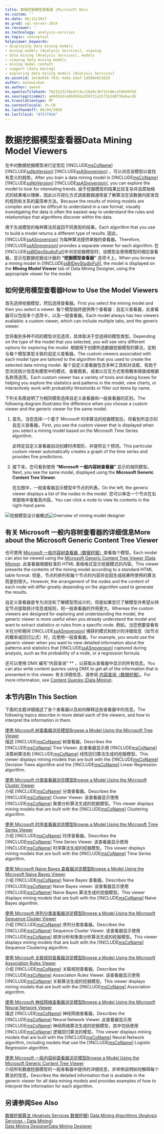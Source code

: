 ```yaml
---
title: 数据挖掘模型查看器 |Microsoft Docs
ms.custom: ''
ms.date: 06/13/2017
ms.prod: sql-server-2014
ms.reviewer: ''
ms.technology: analysis-services
ms.topic: conceptual
helpviewer_keywords:
- displaying data mining models
- mining models [Analysis Services], viewing
- data mining [Analysis Services], models
- viewing data mining models
- mining model content
- support [data mining]
- exploring data mining models [Analysis Services]
ms.assetid: 14c8e656-f63c-4e8a-a3af-1d580e823d28
author: minewiskan
ms.author: owend
ms.openlocfilehash: 70215231f8ed7c9c218a9c3bf15c06ce59949f69
ms.sourcegitcommit: ad4d92dce894592a259721a1571b1d8736abacdb
ms.translationtype: MT
ms.contentlocale: zh-CN
ms.lasthandoff: 08/04/2020
ms.locfileid: "87577920"
---
```

# <a name="data-mining-model-viewers"></a><span data-ttu-id="75d8e-102">数据挖掘模型查看器</span><span class="sxs-lookup"><span data-stu-id="75d8e-102">Data Mining Model Viewers</span></span>
  <span data-ttu-id="75d8e-103">在中对数据挖掘模型进行定型后 [!INCLUDE[msCoName](../../includes/msconame-md.md)] [!INCLUDE[ssNoVersion](../../includes/ssnoversion-md.md)] [!INCLUDE[ssASnoversion](../../includes/ssasnoversion-md.md)] ，可以浏览该模型以查找有意义的趋势。</span><span class="sxs-lookup"><span data-stu-id="75d8e-103">After you train a data mining model in [!INCLUDE[msCoName](../../includes/msconame-md.md)] [!INCLUDE[ssNoVersion](../../includes/ssnoversion-md.md)] [!INCLUDE[ssASnoversion](../../includes/ssasnoversion-md.md)], you can explore the model to look for interesting trends.</span></span> <span data-ttu-id="75d8e-104">由于挖掘模型的结果比较复杂并且原始格式的结果难以理解，因此以可视化方式调查数据通常是了解算法在该数据内部发现的规则和关系的最简单方法。</span><span class="sxs-lookup"><span data-stu-id="75d8e-104">Because the results of mining models are complex and can be difficult to understand in a raw format, visually investigating the data is often the easiest way to understand the rules and relationships that algorithms discover within the data.</span></span>  
  
 <span data-ttu-id="75d8e-105">用于生成模型的每种算法将返回不同类型的结果。</span><span class="sxs-lookup"><span data-stu-id="75d8e-105">Each algorithm that you use to build a model returns a different type of results.</span></span> <span data-ttu-id="75d8e-106">因此， [!INCLUDE[ssASnoversion](../../includes/ssasnoversion-md.md)] 为每种算法提供单独的查看器。</span><span class="sxs-lookup"><span data-stu-id="75d8e-106">Therefore, [!INCLUDE[ssASnoversion](../../includes/ssasnoversion-md.md)] provides a separate viewer for each algorithm.</span></span> <span data-ttu-id="75d8e-107">在 [!INCLUDE[ssBIDevStudioFull](../../includes/ssbidevstudiofull-md.md)]中浏览挖掘模型时，该模型会使用模型的相应查看器，显示在数据挖掘设计器的 **“挖掘模型查看器”** 选项卡上。</span><span class="sxs-lookup"><span data-stu-id="75d8e-107">When you browse a mining model in [!INCLUDE[ssBIDevStudioFull](../../includes/ssbidevstudiofull-md.md)], the model is displayed on the **Mining Model Viewer** tab of Data Mining Designer, using the appropriate viewer for the model.</span></span>  
  
## <a name="how-to-use-the-model-viewers"></a><span data-ttu-id="75d8e-108">如何使用模型查看器</span><span class="sxs-lookup"><span data-stu-id="75d8e-108">How to Use the Model Viewers</span></span>  
 <span data-ttu-id="75d8e-109">首先选择挖掘模型，然后选择查看器。</span><span class="sxs-lookup"><span data-stu-id="75d8e-109">First you select the mining model and then you select a viewer.</span></span> <span data-ttu-id="75d8e-110">每个模型始终提供两个查看器：自定义查看器，此查看器可以包括多个选项卡，以及一般查看器。</span><span class="sxs-lookup"><span data-stu-id="75d8e-110">Each model always has two viewers available: a custom viewer, which can include multiple tabs, and the generic viewer.</span></span>  
  
 <span data-ttu-id="75d8e-111">您将看到多种不同的模型浏览选项，具体取决于您选择的模型类型。</span><span class="sxs-lookup"><span data-stu-id="75d8e-111">Depending on the type of the model that you selected, you will see very different options for exploring the model.</span></span> <span data-ttu-id="75d8e-112">根据用于创建所选数据挖掘模型的算法，定制与每个模型类型关联的自定义查看器。</span><span class="sxs-lookup"><span data-stu-id="75d8e-112">The custom viewers associated with each model type are tailored to the algorithm that you used to create the selected data mining model.</span></span> <span data-ttu-id="75d8e-113">每个自定义查看器包含多种工具和对话框，有助于您浏览统计信息和模型中的模式、查看图表，或者以交互方式使用概率阈值或根据名称筛选项。</span><span class="sxs-lookup"><span data-stu-id="75d8e-113">Each custom viewer has a variety of tools and dialog boxes for helping you explore the statistics and patterns in the model, view charts, or interactively work with probability thresholds or filter out items by name.</span></span>  
  
 <span data-ttu-id="75d8e-114">下列关系图说明了为相同模型选择自定义查看器和一般查看器的区别。</span><span class="sxs-lookup"><span data-stu-id="75d8e-114">The following diagram illustrates the difference when you choose a custom viewer and the generic viewer for the same model.</span></span>  
  
1.  <span data-ttu-id="75d8e-115">首先，当您选择一个基于 Microsoft 时序算法的挖掘模型后，将看到所显示的自定义查看器。</span><span class="sxs-lookup"><span data-stu-id="75d8e-115">First, you see the custom viewer that is displayed when you select a mining model based on the Microsoft Time Series algorithm.</span></span>  
  
     <span data-ttu-id="75d8e-116">此特定自定义查看器自动创建时序图形，并提供五个预测。</span><span class="sxs-lookup"><span data-stu-id="75d8e-116">This particular custom viewer automatically creates a graph of the time series and provides five predictions.</span></span>  
  
2.  <span data-ttu-id="75d8e-117">接下来，您可看到使用 **“Microsoft 一般内容树查看器”** 显示的相同模型。</span><span class="sxs-lookup"><span data-stu-id="75d8e-117">Next, you see the same model, displayed using the **Microsoft Generic Content Tree Viewer**.</span></span>  
  
     <span data-ttu-id="75d8e-118">在左图中，一般查看器显示模型中节点的列表。</span><span class="sxs-lookup"><span data-stu-id="75d8e-118">On the left, the generic viewer displays a list of the nodes in the model.</span></span> <span data-ttu-id="75d8e-119">您可以单击一个节点在右侧窗格中查看其内容。</span><span class="sxs-lookup"><span data-stu-id="75d8e-119">You can click a node to view its contents in the right-hand pane.</span></span>  
  
 <span data-ttu-id="75d8e-120">![挖掘模型设计器概述](../media/generic-mining-model-tab1.gif "挖掘模型设计器概述")</span><span class="sxs-lookup"><span data-stu-id="75d8e-120">![Overview of mining model designer](../media/generic-mining-model-tab1.gif "Overview of mining model designer")</span></span>  
  
## <a name="more-about-the-microsoft-generic-content-tree-viewer"></a><span data-ttu-id="75d8e-121">有关 Microsoft 一般内容树查看器的详细信息</span><span class="sxs-lookup"><span data-stu-id="75d8e-121">More about the Microsoft Generic Content Tree Viewer</span></span>  
 <span data-ttu-id="75d8e-122">也可使用 [Microsoft 一般内容树查看器（数据挖掘）](../microsoft-generic-content-tree-viewer-data-mining.md)查看每个模型。</span><span class="sxs-lookup"><span data-stu-id="75d8e-122">Each model can also be viewed using the [Microsoft Generic Content Tree Viewer &#40;Data Mining&#41;](../microsoft-generic-content-tree-viewer-data-mining.md).</span></span> <span data-ttu-id="75d8e-123">此查看器根据标准的 HTML 表格格式显示挖掘模式的内容。</span><span class="sxs-lookup"><span data-stu-id="75d8e-123">This viewer presents the contents of the mining model according to a standard HTML table format.</span></span> <span data-ttu-id="75d8e-124">但是，节点的排列和每个节点的内容将会因生成结果所使用的算法而差别很大。</span><span class="sxs-lookup"><span data-stu-id="75d8e-124">However, the arrangement of the nodes and the content of each node will differ greatly depending on the algorithm used to generate the results.</span></span>  
  
 <span data-ttu-id="75d8e-125">自定义查看器是专为浏览和了解模型而设计的，但是如果您已了解模型并希望从特定节点提取统计信息或规则，则一般查看器的作用更大。</span><span class="sxs-lookup"><span data-stu-id="75d8e-125">Whereas the custom viewers are designed for exploring and understanding the model, the generic viewer is more useful when you already understand the model and want to extract statistics or rules from a specific node.</span></span> <span data-ttu-id="75d8e-126">例如，当您想要查看有关在分析期间 [!INCLUDE[ssASnoversion](../../includes/ssasnoversion-md.md)] 捕获的模式和统计的详细信息（如节点的概率或回归公式）时，应使用一般查看器。</span><span class="sxs-lookup"><span data-stu-id="75d8e-126">For example, you would use the generic viewer when you want to view detailed information about the patterns and statistics that [!INCLUDE[ssASnoversion](../../includes/ssasnoversion-md.md)] captured during analysis, such as the probability of a node, or a regression formula.</span></span>  
  
 <span data-ttu-id="75d8e-127">还可以使用 DMX 编写“内容查询” \*\* ，以获取从查看器中显示的所有信息。</span><span class="sxs-lookup"><span data-stu-id="75d8e-127">You can also write *content queries* using DMX to get all of the information that is presented in this viewer.</span></span> <span data-ttu-id="75d8e-128">有关详细信息，请参阅 [内容查询（数据挖掘）](content-queries-data-mining.md)。</span><span class="sxs-lookup"><span data-stu-id="75d8e-128">For more information, see [Content Queries &#40;Data Mining&#41;](content-queries-data-mining.md).</span></span>  
  
## <a name="in-this-section"></a><span data-ttu-id="75d8e-129">本节内容</span><span class="sxs-lookup"><span data-stu-id="75d8e-129">In This Section</span></span>  
 <span data-ttu-id="75d8e-130">下面的主题详细描述了各个查看器以及如何解释这些查看器中的信息。</span><span class="sxs-lookup"><span data-stu-id="75d8e-130">The following topics describe in more detail each of the viewers, and how to interpret the information in them.</span></span>  
  
 [<span data-ttu-id="75d8e-131">使用 Microsoft 树查看器浏览模型</span><span class="sxs-lookup"><span data-stu-id="75d8e-131">Browse a Model Using the Microsoft Tree Viewer</span></span>](browse-a-model-using-the-microsoft-tree-viewer.md)  
 <span data-ttu-id="75d8e-132">描述 [!INCLUDE[msCoName](../../includes/msconame-md.md)] 树查看器。</span><span class="sxs-lookup"><span data-stu-id="75d8e-132">Describes the [!INCLUDE[msCoName](../../includes/msconame-md.md)] Tree Viewer.</span></span> <span data-ttu-id="75d8e-133">此查看器显示用 [!INCLUDE[msCoName](../../includes/msconame-md.md)] 决策树算法和 [!INCLUDE[msCoName](../../includes/msconame-md.md)] 线性回归算法生成的挖掘模型。</span><span class="sxs-lookup"><span data-stu-id="75d8e-133">This viewer displays mining models that are built with the [!INCLUDE[msCoName](../../includes/msconame-md.md)] Decision Trees algorithm and the [!INCLUDE[msCoName](../../includes/msconame-md.md)] Linear Regression algorithm.</span></span>  
  
 [<span data-ttu-id="75d8e-134">使用 Microsoft 分类查看器浏览模型</span><span class="sxs-lookup"><span data-stu-id="75d8e-134">Browse a Model Using the Microsoft Cluster Viewer</span></span>](browse-a-model-using-the-microsoft-cluster-viewer.md)  
 <span data-ttu-id="75d8e-135">介绍 [!INCLUDE[msCoName](../../includes/msconame-md.md)] 分类查看器。</span><span class="sxs-lookup"><span data-stu-id="75d8e-135">Describes the [!INCLUDE[msCoName](../../includes/msconame-md.md)] Cluster Viewer.</span></span> <span data-ttu-id="75d8e-136">该查看器显示使用 [!INCLUDE[msCoName](../../includes/msconame-md.md)] 聚类分析算法生成的挖掘模型。</span><span class="sxs-lookup"><span data-stu-id="75d8e-136">This viewer displays mining models that are built with the [!INCLUDE[msCoName](../../includes/msconame-md.md)] Clustering algorithm.</span></span>  
  
 [<span data-ttu-id="75d8e-137">使用 Microsoft 时序查看器浏览模型</span><span class="sxs-lookup"><span data-stu-id="75d8e-137">Browse a Model Using the Microsoft Time Series Viewer</span></span>](browse-a-model-using-the-microsoft-time-series-viewer.md)  
 <span data-ttu-id="75d8e-138">介绍 [!INCLUDE[msCoName](../../includes/msconame-md.md)] 时序查看器。</span><span class="sxs-lookup"><span data-stu-id="75d8e-138">Describes the [!INCLUDE[msCoName](../../includes/msconame-md.md)] Time Series Viewer.</span></span> <span data-ttu-id="75d8e-139">该查看器显示使用 [!INCLUDE[msCoName](../../includes/msconame-md.md)] 时序算法生成的挖掘模型。</span><span class="sxs-lookup"><span data-stu-id="75d8e-139">This viewer displays mining models that are built with the [!INCLUDE[msCoName](../../includes/msconame-md.md)] Time Series algorithm.</span></span>  
  
 [<span data-ttu-id="75d8e-140">使用 Microsoft Naive Bayes 查看器浏览模型</span><span class="sxs-lookup"><span data-stu-id="75d8e-140">Browse a Model Using the Microsoft Naive Bayes Viewer</span></span>](browse-a-model-using-the-microsoft-naive-bayes-viewer.md)  
 <span data-ttu-id="75d8e-141">介绍 [!INCLUDE[msCoName](../../includes/msconame-md.md)] Naive Bayes 查看器。</span><span class="sxs-lookup"><span data-stu-id="75d8e-141">Describes the [!INCLUDE[msCoName](../../includes/msconame-md.md)] Naive Bayes viewer.</span></span> <span data-ttu-id="75d8e-142">该查看器显示使用 [!INCLUDE[msCoName](../../includes/msconame-md.md)] Naive Bayes 算法生成的挖掘模型。</span><span class="sxs-lookup"><span data-stu-id="75d8e-142">This viewer displays mining models that are built with the [!INCLUDE[msCoName](../../includes/msconame-md.md)] Naive Bayes algorithm.</span></span>  
  
 [<span data-ttu-id="75d8e-143">使用 Microsoft 序列分类查看器浏览模型</span><span class="sxs-lookup"><span data-stu-id="75d8e-143">Browse a Model Using the Microsoft Sequence Cluster Viewer</span></span>](browse-a-model-using-the-microsoft-sequence-cluster-viewer.md)  
 <span data-ttu-id="75d8e-144">介绍 [!INCLUDE[msCoName](../../includes/msconame-md.md)] 序列分类查看器。</span><span class="sxs-lookup"><span data-stu-id="75d8e-144">Describes the [!INCLUDE[msCoName](../../includes/msconame-md.md)] Sequence Cluster Viewer.</span></span> <span data-ttu-id="75d8e-145">该查看器显示使用 [!INCLUDE[msCoName](../../includes/msconame-md.md)] 顺序分析和聚类分析算法生成的挖掘模型。</span><span class="sxs-lookup"><span data-stu-id="75d8e-145">This viewer displays mining models that are built with the [!INCLUDE[msCoName](../../includes/msconame-md.md)] Sequence Clustering algorithm.</span></span>  
  
 [<span data-ttu-id="75d8e-146">使用 Microsoft 关联规则查看器浏览模型</span><span class="sxs-lookup"><span data-stu-id="75d8e-146">Browse a Model Using the Microsoft Association Rules Viewer</span></span>](browse-a-model-using-the-microsoft-association-rules-viewer.md)  
 <span data-ttu-id="75d8e-147">介绍 [!INCLUDE[msCoName](../../includes/msconame-md.md)] 关联规则查看器。</span><span class="sxs-lookup"><span data-stu-id="75d8e-147">Describes the [!INCLUDE[msCoName](../../includes/msconame-md.md)] Association Rules Viewer.</span></span> <span data-ttu-id="75d8e-148">该查看器显示使用 [!INCLUDE[msCoName](../../includes/msconame-md.md)] 关联算法生成的挖掘模型。</span><span class="sxs-lookup"><span data-stu-id="75d8e-148">This viewer displays mining models that are built with the [!INCLUDE[msCoName](../../includes/msconame-md.md)] Association algorithm.</span></span>  
  
 [<span data-ttu-id="75d8e-149">使用 Microsoft 神经网络查看器浏览模型</span><span class="sxs-lookup"><span data-stu-id="75d8e-149">Browse a Model Using the Microsoft Neural Network Viewer</span></span>](browse-a-model-using-the-microsoft-neural-network-viewer.md)  
 <span data-ttu-id="75d8e-150">描述 [!INCLUDE[msCoName](../../includes/msconame-md.md)] 神经网络查看器。</span><span class="sxs-lookup"><span data-stu-id="75d8e-150">Describes the [!INCLUDE[msCoName](../../includes/msconame-md.md)] Neural Network Viewer.</span></span> <span data-ttu-id="75d8e-151">此查看器显示用 [!INCLUDE[msCoName](../../includes/msconame-md.md)] 神经网络算法生成的挖掘模型，其中包括使用 [!INCLUDE[msCoName](../../includes/msconame-md.md)] 逻辑回归算法的模型。</span><span class="sxs-lookup"><span data-stu-id="75d8e-151">This viewer displays mining models that are built with the [!INCLUDE[msCoName](../../includes/msconame-md.md)] Neural Network algorithm, including models that use the [!INCLUDE[msCoName](../../includes/msconame-md.md)] Logistic Regression algorithm.</span></span>  
  
 [<span data-ttu-id="75d8e-152">使用 Microsoft 一般内容树查看器浏览模型</span><span class="sxs-lookup"><span data-stu-id="75d8e-152">Browse a Model Using the Microsoft Generic Content Tree Viewer</span></span>](browse-a-model-using-the-microsoft-generic-content-tree-viewer.md)  
 <span data-ttu-id="75d8e-153">介绍所有数据挖掘模型的一般查看器中提供的详细信息，并举例说明如何解释每个算法的信息。</span><span class="sxs-lookup"><span data-stu-id="75d8e-153">Describes the detailed information that is available in the generic viewer for all data mining models and provides examples of how to interpret the information for each algorithm.</span></span>  
  
## <a name="see-also"></a><span data-ttu-id="75d8e-154">另请参阅</span><span class="sxs-lookup"><span data-stu-id="75d8e-154">See Also</span></span>  
 <span data-ttu-id="75d8e-155">[数据挖掘算法 &#40;Analysis Services 数据挖掘&#41;](data-mining-algorithms-analysis-services-data-mining.md) </span><span class="sxs-lookup"><span data-stu-id="75d8e-155">[Data Mining Algorithms &#40;Analysis Services - Data Mining&#41;](data-mining-algorithms-analysis-services-data-mining.md) </span></span>  
 [<span data-ttu-id="75d8e-156">Data Mining Designer</span><span class="sxs-lookup"><span data-stu-id="75d8e-156">Data Mining Designer</span></span>](data-mining-designer.md)  
  
  
